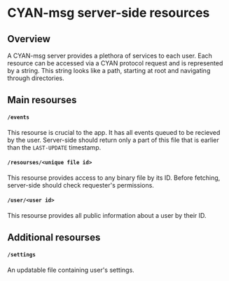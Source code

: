 CYAN-msg server-side resources
==============================

Overview
--------

A CYAN-msg server provides a plethora of services to each user. Each resource can be accessed via a CYAN protocol request and is represented by a string. This string looks like a path, starting at root and navigating through directories.

Main resourses
--------------

#### `/events`

This resourse is crucial to the app. It has all events queued to be recieved by the user. Server-side should return only a part of this file that is earlier than the `LAST-UPDATE` timestamp.

#### `/resourses/<unique file id>`

This resourse provides access to any binary file by its ID. Before fetching, server-side should check requester's permissions.

#### `/user/<user id>`

This resourse provides all public information about a user by their ID.

Additional resourses
--------------------

#### `/settings`

An updatable file containing user's settings.
